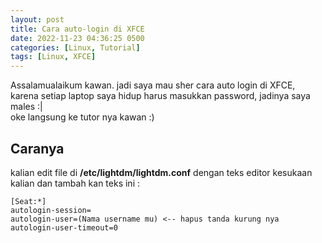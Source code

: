 ```yaml
---
layout: post
title: Cara auto-login di XFCE
date: 2022-11-23 04:36:25 0500
categories: [Linux, Tutorial]
tags: [Linux, XFCE]
---
```

Assalamualaikum kawan.
jadi saya mau sher cara auto login di XFCE, karena setiap laptop saya hidup harus masukkan password,
jadinya saya males :|<br>
oke langsung ke tutor nya kawan :)
## Caranya
kalian edit file di **/etc/lightdm/lightdm.conf** dengan teks editor kesukaan kalian
dan tambah kan teks ini :
```
[Seat:*]
autologin-session=
autologin-user=(Nama username mu) <-- hapus tanda kurung nya
autologin-user-timeout=0
```
